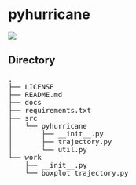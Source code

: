 # pyhurricane

<p style="display: inline">
  <img src="https://img.shields.io/badge/-Python-F2C63C.svg?logo=python&style=for-the-badge">
</p>

## Directory
<pre>
.
├── LICENSE
├── README.md
├── docs
├── requirements.txt
├── src
│   └── pyhurricane
│       ├── __init__.py
│       ├── trajectory.py
│       └── util.py
└── work
    ├── __init__.py
    └── boxplot_trajectory.py
</pre>